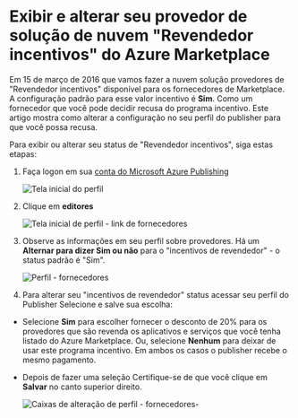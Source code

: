 <properties
   pageTitle="Como exibir e alterar incentivos de revendedor do provedor de solução de nuvem | Microsoft Azure"
   description="Como exibir e alterar a seleção de CSP revendedor incentivos"
   services="marketplace-publishing"
   documentationCenter="na"
   authors="DavidBosland"
   manager="lakoch"
   editor=""/>

<tags
   ms.service="marketplace"
   ms.devlang="na"
   ms.topic="article"
   ms.tgt_pltfrm="na"
   ms.workload="na"
   ms.date="02/10/2016"
   ms.author="DavidBosland"/>

# <a name="view-and-change-your-cloud-solution-provider-reseller-incentive-in-the-azure-marketplace"></a>Exibir e alterar seu provedor de solução de nuvem "Revendedor incentivos" do Azure Marketplace

Em 15 de março de 2016 que vamos fazer a nuvem solução provedores de "Revendedor incentivos" disponível para os fornecedores de Marketplace.  A configuração padrão para esse valor incentivo é **Sim**.  Como um fornecedor que você pode decidir recusa do programa incentivo.  Este artigo mostra como alterar a configuração no seu perfil do publisher para que você possa recusa.

Para exibir ou alterar seu status de "Revendedor incentivos", siga estas etapas:

1.  Faça logon em sua [conta do Microsoft Azure Publishing](https://publish.windowsazure.com/workspace)

    ![Tela inicial do perfil][1]

2.  Clique em **editores**

    ![Tela inicial de perfil - link de fornecedores][2]

3.  Observe as informações em seu perfil sobre provedores.  Há um **Alternar para dizer Sim ou não** para o "incentivos de revendedor" - o status padrão é "Sim".

    ![Perfil - fornecedores][3]

4.  Para alterar seu "incentivos de revendedor" status acessar seu perfil do Publisher Selecione e salve sua escolha:

  - Selecione **Sim** para escolher fornecer o desconto de 20% para os provedores que são revenda os aplicativos e serviços que você tenha listado do Azure Marketplace.  Ou, selecione **Nenhum** para deixar de usar este programa incentivo.  Em ambos os casos o publisher recebe o mesmo pagamento.

  - Depois de fazer uma seleção Certifique-se de que você clique em **Salvar** no canto superior direito.

    ![Caixas de alteração de perfil - fornecedores-][4]

[1]: ./media/marketplace-publishing-csp-incentive/profile-stock.png
[2]: ./media/marketplace-publishing-csp-incentive/profile-boxes.png
[3]: ./media/marketplace-publishing-csp-incentive/profile-publishers-boxes.png
[4]: ./media/marketplace-publishing-csp-incentive/profile-publishers-change-boxes.png
